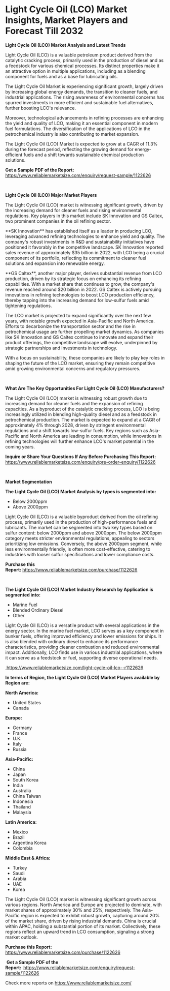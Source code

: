 <p><h1>Light Cycle Oil (LCO) Market Insights, Market Players and Forecast Till 2032</h1></p><p><strong>Light Cycle Oil (LCO) Market Analysis and Latest Trends</strong></p>
<p><p>Light Cycle Oil (LCO) is a valuable petroleum product derived from the catalytic cracking process, primarily used in the production of diesel and as a feedstock for various chemical processes. Its distinct properties make it an attractive option in multiple applications, including as a blending component for fuels and as a base for lubricating oils. </p><p>The Light Cycle Oil Market is experiencing significant growth, largely driven by increasing global energy demands, the transition to cleaner fuels, and industrial applications. The rising awareness of environmental concerns has spurred investments in more efficient and sustainable fuel alternatives, further boosting LCO's relevance. </p><p>Moreover, technological advancements in refining processes are enhancing the yield and quality of LCO, making it an essential component in modern fuel formulations. The diversification of the applications of LCO in the petrochemical industry is also contributing to market expansion. </p><p>The Light Cycle Oil (LCO) Market is expected to grow at a CAGR of 11.3% during the forecast period, reflecting the growing demand for energy-efficient fuels and a shift towards sustainable chemical production solutions.</p></p>
<p><strong>Get a Sample PDF of the Report:&nbsp;</strong> <a href="https://www.reliablemarketsize.com/enquiry/request-sample/1122626?utm_campaign=2192&utm_medium=2&utm_source=Github&utm_content=ia&utm_term=05022025&utm_id=light-cycle-oil-lco">https://www.reliablemarketsize.com/enquiry/request-sample/1122626</a></p>
<p>&nbsp;</p>
<p><strong>Light Cycle Oil (LCO) Major Market Players</strong></p>
<p><p>The Light Cycle Oil (LCO) market is witnessing significant growth, driven by the increasing demand for cleaner fuels and rising environmental regulations. Key players in this market include SK Innovation and GS Caltex, two prominent companies in the oil refining sector.</p><p>**SK Innovation** has established itself as a leader in producing LCO, leveraging advanced refining technologies to enhance yield and quality. The company's robust investments in R&D and sustainability initiatives have positioned it favorably in the competitive landscape. SK Innovation reported sales revenue of approximately $35 billion in 2022, with LCO being a crucial component of its portfolio, reflecting its commitment to cleaner fuel solutions and expansion into renewable energy.</p><p>**GS Caltex**, another major player, derives substantial revenue from LCO production, driven by its strategic focus on enhancing its refining capabilities. With a market share that continues to grow, the company's revenue reached around $20 billion in 2022. GS Caltex is actively pursuing innovations in refining technologies to boost LCO production efficiency, thereby tapping into the increasing demand for low-sulfur fuels amid tightening regulations.</p><p>The LCO market is projected to expand significantly over the next few years, with notable growth expected in Asia-Pacific and North America. Efforts to decarbonize the transportation sector and the rise in petrochemical usage are further propelling market dynamics. As companies like SK Innovation and GS Caltex continue to innovate and expand their product offerings, the competitive landscape will evolve, underpinned by strategic partnerships and investments in technology.  </p><p>With a focus on sustainability, these companies are likely to play key roles in shaping the future of the LCO market, ensuring they remain competitive amid growing environmental concerns and regulatory pressures.</p></p>
<p>&nbsp;</p>
<p><strong>What Are The Key Opportunities For Light Cycle Oil (LCO) Manufacturers?</strong></p>
<p><p>The Light Cycle Oil (LCO) market is witnessing robust growth due to increasing demand for cleaner fuels and the expansion of refining capacities. As a byproduct of the catalytic cracking process, LCO is being increasingly utilized in blending high-quality diesel and as a feedstock in petrochemical production. The market is expected to expand at a CAGR of approximately 4% through 2028, driven by stringent environmental regulations and a shift towards low-sulfur fuels. Key regions such as Asia-Pacific and North America are leading in consumption, while innovations in refining technologies will further enhance LCO's market potential in the coming years.</p></p>
<p><strong>Inquire or Share Your Questions If Any Before Purchasing This Report:</strong> <a href="https://www.reliablemarketsize.com/enquiry/pre-order-enquiry/1122626?utm_campaign=2192&utm_medium=2&utm_source=Github&utm_content=ia&utm_term=05022025&utm_id=light-cycle-oil-lco">https://www.reliablemarketsize.com/enquiry/pre-order-enquiry/1122626</a></p>
<p>&nbsp;</p>
<p><strong>Market Segmentation</strong></p>
<p><strong>The Light Cycle Oil (LCO) Market Analysis by types is segmented into:</strong></p>
<p><ul><li>Below 2000ppm</li><li>Above 2000ppm</li></ul></p>
<p><p>Light Cycle Oil (LCO) is a valuable byproduct derived from the oil refining process, primarily used in the production of high-performance fuels and lubricants. The market can be segmented into two key types based on sulfur content: below 2000ppm and above 2000ppm. The below 2000ppm category meets stricter environmental regulations, appealing to sectors prioritizing low emissions. Conversely, the above 2000ppm segment, while less environmentally friendly, is often more cost-effective, catering to industries with looser sulfur specifications and lower compliance costs.</p></p>
<p><strong>Purchase this Report:&nbsp;</strong><a href="https://www.reliablemarketsize.com/purchase/1122626?utm_campaign=2192&utm_medium=2&utm_source=Github&utm_content=ia&utm_term=05022025&utm_id=light-cycle-oil-lco">https://www.reliablemarketsize.com/purchase/1122626</a></p>
<p>&nbsp;</p>
<p><strong>The Light Cycle Oil (LCO) Market Industry Research by Application is segmented into:</strong></p>
<p><ul><li>Marine Fuel</li><li>Blended Ordinary Diesel</li><li>Other</li></ul></p>
<p><p>Light Cycle Oil (LCO) is a versatile product with several applications in the energy sector. In the marine fuel market, LCO serves as a key component in bunker fuels, offering improved efficiency and lower emissions for ships. It is also blended with ordinary diesel to enhance its performance characteristics, providing cleaner combustion and reduced environmental impact. Additionally, LCO finds use in various industrial applications, where it can serve as a feedstock or fuel, supporting diverse operational needs.</p></p>
<p><a href="https://www.reliablemarketsize.com/light-cycle-oil-lco--r1122626?utm_campaign=2192&utm_medium=2&utm_source=Github&utm_content=ia&utm_term=05022025&utm_id=light-cycle-oil-lco">&nbsp;https://www.reliablemarketsize.com/light-cycle-oil-lco--r1122626</a></p>
<p><strong>In terms of Region, the Light Cycle Oil (LCO) Market Players available by Region are:</strong></p>
<p>
    <p> <strong> North America: </strong>
        <ul>
            <li>United States</li>
            <li>Canada</li>
        </ul>
        </p> 
    <p> <strong> Europe: </strong>
        <ul>
            <li>Germany</li>
            <li>France</li>
            <li>U.K.</li>
            <li>Italy</li>
            <li>Russia</li>
        </ul>
        </p> 
    <p> <strong> Asia-Pacific: </strong>
        <ul>
            <li>China</li>
            <li>Japan</li>
            <li>South Korea</li>
            <li>India</li>
            <li>Australia</li>
            <li>China Taiwan</li>
            <li>Indonesia</li>
            <li>Thailand</li>
            <li>Malaysia</li>
        </ul>
        </p> 
    <p> <strong> Latin America: </strong>
        <ul>
            <li>Mexico</li>
            <li>Brazil</li>
            <li>Argentina Korea</li>
            <li>Colombia</li>
        </ul>
        </p> 
    <p> <strong> Middle East & Africa: </strong>
        <ul>
            <li>Turkey</li>
            <li>Saudi</li>
            <li>Arabia</li>
            <li>UAE</li>
            <li>Korea</li>
        </ul>
    </p>
    </p>
<p><p>The Light Cycle Oil (LCO) market is witnessing significant growth across various regions. North America and Europe are projected to dominate, with market shares of approximately 30% and 25%, respectively. The Asia-Pacific region is expected to exhibit robust growth, capturing around 20% of the market share, driven by rising industrial demands. China is crucial within APAC, holding a substantial portion of its market. Collectively, these regions reflect an upward trend in LCO consumption, signaling a strong market outlook.</p></p>
<p><strong>Purchase this Report: </strong><a href="https://www.reliablemarketsize.com/purchase/1122626?utm_campaign=2192&utm_medium=2&utm_source=Github&utm_content=ia&utm_term=05022025&utm_id=light-cycle-oil-lco">https://www.reliablemarketsize.com/purchase/1122626</a></p>
<p>&nbsp;<strong>Get a Sample PDF of the Report:&nbsp;&nbsp;</strong><a href="https://www.reliablemarketsize.com/enquiry/request-sample/1122626?utm_campaign=2192&utm_medium=2&utm_source=Github&utm_content=ia&utm_term=05022025&utm_id=light-cycle-oil-lco">https://www.reliablemarketsize.com/enquiry/request-sample/1122626</a></p>
<p><strong></strong></p>
<p>Check more reports on <a href="https://www.reliablemarketsize.com/?utm_campaign=2192&utm_medium=2&utm_source=Github&utm_content=ia&utm_term=05022025&utm_id=light-cycle-oil-lco">https://www.reliablemarketsize.com/</a></p>